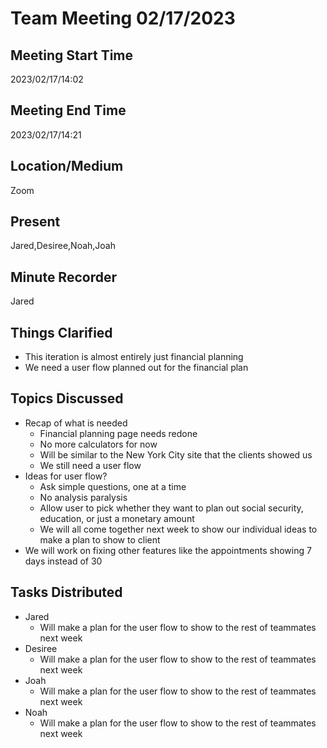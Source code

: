 # Team Meeting 02/17/2023

## Meeting Start Time
2023/02/17/14:02
## Meeting End Time
2023/02/17/14:21

## Location/Medium

Zoom

## Present

Jared,Desiree,Noah,Joah

## Minute Recorder

Jared

## Things Clarified
* This iteration is almost entirely just financial planning
* We need a user flow planned out for the financial plan

## Topics Discussed
* Recap of what is needed
  * Financial planning page needs redone
  * No more calculators for now
  * Will be similar to the New York City site that the clients showed us
  * We still need a user flow
* Ideas for user flow?
  * Ask simple questions, one at a time
  * No analysis paralysis
  * Allow user to pick whether they want to plan out social security, education, or just a monetary amount
  * We will all come together next week to show our individual ideas to make a plan to show to client
* We will work on fixing other features like the appointments showing 7 days instead of 30

## Tasks Distributed
* Jared
  * Will make a plan for the user flow to show to the rest of teammates next week
* Desiree
  * Will make a plan for the user flow to show to the rest of teammates next week
* Joah
  * Will make a plan for the user flow to show to the rest of teammates next week
* Noah
  * Will make a plan for the user flow to show to the rest of teammates next week
